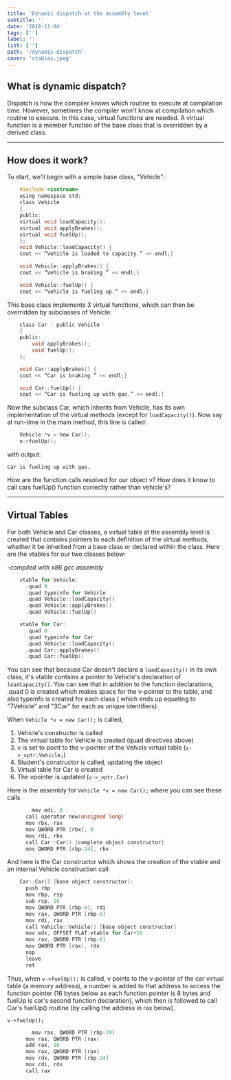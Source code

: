 ```yaml
---
title: 'Dynamic dispatch at the assembly level'
subtitle: ''
date: '2018-11-04'
tags: ['']
label: ''
list: ['']
path: '/dynamic-dispatch'
cover: 'vtables.jpeg'
---
```


## What is dynamic dispatch?

Dispatch is how the compiler knows which routine to execute at compilation time. However, sometimes the compiler won't know at compilation which routine to execute. In this case, virtual functions are needed. A virtual function is a member function of the base class that is overridden by a derived class.

---

## How does it work?

To start, we'll begin with a simple base class, "Vehicle":

```c
    #include <iostream>
    using namespace std;
    class Vehicle
    {
    public:
    virtual void loadCapacity();
    virtual void applyBrakes();
    virtual void fuelUp();
    };
    void Vehicle::loadCapacity() {
    cout << “Vehicle is loaded to capacity.” << endl;}

    void Vehicle::applyBrakes() {
    cout << “Vehicle is braking.” << endl;}

    void Vehicle::fuelUp() {
    cout << “Vehicle is fueling up.” << endl;}
```

This base class implements 3 virtual functions, which can then be overridden by subclasses of Vehicle:

```c
    class Car : public Vehicle
    {
    public:
    	void applyBrakes();
    	void fuelUp();
    };

    void Car::applyBrakes() {
    cout << “Car is braking.” << endl;}

    void Car::fuelUp() {
    cout << “Car is fueling up with gas.” << endl;}
```

Now the subclass Car, which inherits from Vehicle, has its own implementation of the virtual methods (except for `loadCapacity()`). Now say at run-time in the main method, this line is called:

```c
    Vehicle *v = new Car();
    v->fuelUp();
```

with output:

    Car is fueling up with gas.

How are the function calls resolved for our object v? How does it know to call cars fuelUp() function correctly rather than vehicle's?

---

## Virtual Tables

For both Vehicle and Car classes, a virtual table at the assembly level is created that contains pointers to each definition of the virtual methods, whether it be inherited from a base class or declared within the class. Here are the vtables for our two classes below:

-_compiled with x86 gcc assembly_

```c
    vtable for Vehicle:
      .quad 0
      .quad typeinfo for Vehicle
      .quad Vehicle::loadCapacity()
      .quad Vehicle::applyBrakes()
      .quad Vehicle::fuelUp()

    vtable for Car:
      .quad 0
      .quad typeinfo for Car
      .quad Vehicle::loadCapacity()
      .quad Car::applyBrakes()
      .quad Car::fuelUp()
```

You can see that because Car doesn't declare a `loadCapacity()` in its own class, it's vtable contains a pointer to Vehicle's declaration of `loadCapacity()`. You can see that in addition to the function declarations, .quad 0 is created which makes space for the v-pointer to the table, and also typeinfo is created for each class ( which ends up equating to "7Vehicle" and "3Car" for each as unique identifiers).

When `Vehicle *v = new Car();` is called,

1. Vehicle's constructor is called
2. The virtual table for Vehicle is created (quad directives above)
3. v is set to point to the v-pointer of the Vehicle virtual table (`v->_vptr.Vehicle;`)
4. Student's constructor is called, updating the object
5. Virtual table for Car is created
6. The vpointer is updated (`v->_vptr.Car)`

Here is the assembly for `Vehicle *v = new Car();` where you can see these calls

```c
    	mov edi, 8
      call operator new(unsigned long)
      mov rbx, rax
      mov QWORD PTR [rbx], 0
      mov rdi, rbx
      call Car::Car() [complete object constructor]
      mov QWORD PTR [rbp-24], rbx
```

And here is the Car constructor which shows the creation of the vtable and an internal Vehicle construction call:

```c
    Car::Car() [base object constructor]:
      push rbp
      mov rbp, rsp
      sub rsp, 16
      mov QWORD PTR [rbp-8], rdi
      mov rax, QWORD PTR [rbp-8]
      mov rdi, rax
      call Vehicle::Vehicle() [base object constructor]
      mov edx, OFFSET FLAT:vtable for Car+16
      mov rax, QWORD PTR [rbp-8]
      mov QWORD PTR [rax], rdx
      nop
      leave
      ret
```

Thus, when `v->fuelUp();` is called, v points to the v-pointer of the car virtual table (a memory address), a number is added to that address to access the function pointer (16 bytes below as each function pointer is 8 bytes and fuelUp is car's second function declaration), which then is followed to call Car's fuelUp() routine (by calling the address in rax below).

`v->fuelUp();`

```c
    	mov rax, QWORD PTR [rbp-24]
      mov rax, QWORD PTR [rax]
      add rax, 16
      mov rax, QWORD PTR [rax]
      mov rdx, QWORD PTR [rbp-24]
      mov rdi, rdx
      call rax
```
